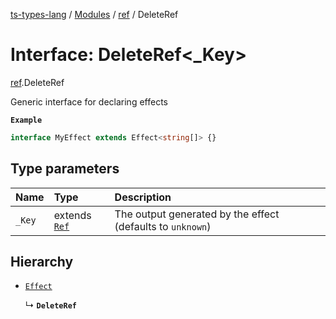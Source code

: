 [ts-types-lang](../README.md) / [Modules](../modules.md) / [ref](../modules/ref.md) / DeleteRef

# Interface: DeleteRef<_Key\>

[ref](../modules/ref.md).DeleteRef

Generic interface for declaring effects

**`Example`**

```ts
interface MyEffect extends Effect<string[]> {}
```

## Type parameters

| Name | Type | Description |
| :------ | :------ | :------ |
| `_Key` | extends [`Ref`](../modules/ref.md#ref) | The output generated by the effect (defaults to `unknown`) |

## Hierarchy

- [`Effect`](effect.Effect.md)

  ↳ **`DeleteRef`**
